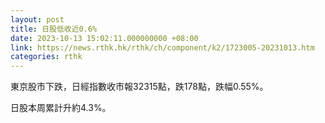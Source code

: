 ```yaml
---
layout: post
title: 日股低收近0.6%
date: 2023-10-13 15:02:11.000000000 +08:00
link: https://news.rthk.hk/rthk/ch/component/k2/1723005-20231013.htm
categories: rthk
---
```


東京股市下跌，日經指數收市報32315點，跌178點，跌幅0.55%。

日股本周累計升約4.3%。
